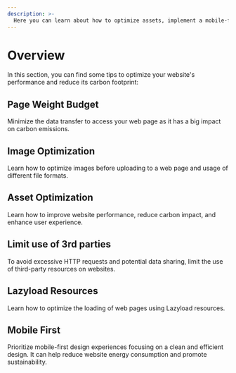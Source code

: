 ```yaml
---
description: >-
  Here you can learn about how to optimize assets, implement a mobile-first strategy and other suggestions.
---
```


# Overview

In this section, you can find some tips to optimize your website's performance and reduce its carbon footprint:

## Page Weight Budget

Minimize the data transfer to access your web page as it has a big impact on carbon emissions.

## Image Optimization

Learn how to optimize images before uploading to a web page and usage of different file formats.

## Asset Optimization

Learn how to improve website performance, reduce carbon impact, and enhance user experience.

## Limit use of 3rd parties

To avoid excessive HTTP requests and potential data sharing, limit the use of third-party resources on websites.

## Lazyload Resources

Learn how to optimize the loading of web pages using Lazyload resources.

## Mobile First

Prioritize mobile-first design experiences focusing on a clean and efficient design. It can help reduce website energy consumption and promote sustainability.
